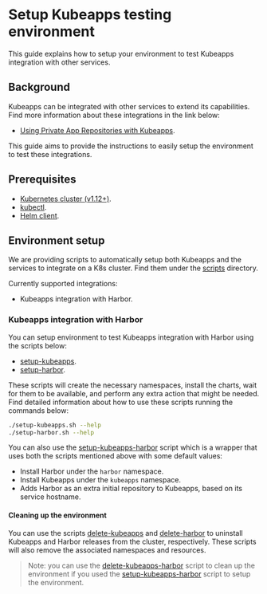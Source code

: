 # Setup Kubeapps testing environment

This guide explains how to setup your environment to test Kubeapps integration with other services.

## Background

Kubeapps can be integrated with other services to extend its capabilities. Find more information about these integrations in the link below:

- [Using Private App Repositories with Kubeapps](../../howto/private-app-repository.md).

This guide aims to provide the instructions to easily setup the environment to test these integrations.

## Prerequisites

- [Kubernetes cluster (v1.12+)](https://kubernetes.io/docs/setup/).
- [kubectl](https://kubernetes.io/docs/tasks/tools/install-kubectl/).
- [Helm client](https://helm.sh/docs/intro/install/).

## Environment setup

We are providing scripts to automatically setup both Kubeapps and the services to integrate on a K8s cluster. Find them under the [scripts](https://github.com/vmware-tanzu/kubeapps/blob/main/site/content/docs/latest/reference/scripts) directory.

Currently supported integrations:

- Kubeapps integration with Harbor.

### Kubeapps integration with Harbor

You can setup environment to test Kubeapps integration with Harbor using the scripts below:

- [setup-kubeapps](https://github.com/vmware-tanzu/kubeapps/blob/main/site/content/docs/latest/reference/scripts/setup-kubeapps.sh).
- [setup-harbor](https://github.com/vmware-tanzu/kubeapps/blob/main/site/content/docs/latest/reference/scripts/setup-harbor.sh).

These scripts will create the necessary namespaces, install the charts, wait for them to be available, and perform any extra action that might be needed. Find detailed information about how to use these scripts running the commands below:

```bash
./setup-kubeapps.sh --help
./setup-harbor.sh --help
```

You can also use the [setup-kubeapps-harbor](https://github.com/vmware-tanzu/kubeapps/blob/main/site/content/docs/latest/reference/scripts/setup-kubeapps-harbor.sh) script which is a wrapper that uses both the scripts mentioned above with some default values:

- Install Harbor under the `harbor` namespace.
- Install Kubeapps under the `kubeapps` namespace.
- Adds Harbor as an extra initial repository to Kubeapps, based on its service hostname.

#### Cleaning up the environment

You can use the scripts [delete-kubeapps](https://github.com/vmware-tanzu/kubeapps/blob/main/site/content/docs/latest/reference/scripts/delete-kubeapps.sh) and [delete-harbor](https://github.com/vmware-tanzu/kubeapps/blob/main/site/content/docs/latest/reference/scripts/delete-harbor.sh) to uninstall Kubeapps and Harbor releases from the cluster, respectively. These scripts will also remove the associated namespaces and resources.

> Note: you can use the [delete-kubeapps-harbor](https://github.com/vmware-tanzu/kubeapps/blob/main/site/content/docs/latest/reference/scripts/delete-kubeapps-harbor.sh) script to clean up the environment if you used the [setup-kubeapps-harbor](https://github.com/vmware-tanzu/kubeapps/blob/main/site/content/docs/latest/reference/scripts/setup-kubeapps-harbor.sh) script to setup the environment.
